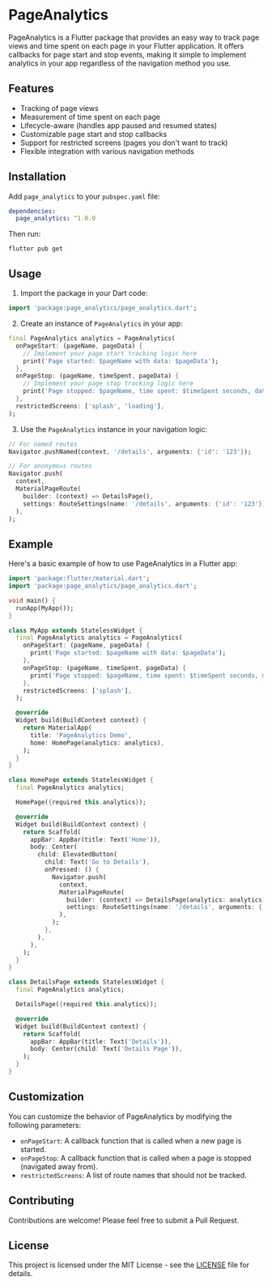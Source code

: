 # PageAnalytics

PageAnalytics is a Flutter package that provides an easy way to track page views and time spent on each page in your Flutter application. It offers callbacks for page start and stop events, making it simple to implement analytics in your app regardless of the navigation method you use.

## Features

- Tracking of page views
- Measurement of time spent on each page
- Lifecycle-aware (handles app paused and resumed states)
- Customizable page start and stop callbacks
- Support for restricted screens (pages you don't want to track)
- Flexible integration with various navigation methods

## Installation

Add `page_analytics` to your `pubspec.yaml` file:

```yaml
dependencies:
  page_analytics: ^1.0.0
```

Then run:

```
flutter pub get
```

## Usage

1. Import the package in your Dart code:

```dart
import 'package:page_analytics/page_analytics.dart';
```

2. Create an instance of `PageAnalytics` in your app:

```dart
final PageAnalytics analytics = PageAnalytics(
  onPageStart: (pageName, pageData) {
    // Implement your page start tracking logic here
    print('Page started: $pageName with data: $pageData');
  },
  onPageStop: (pageName, timeSpent, pageData) {
    // Implement your page stop tracking logic here
    print('Page stopped: $pageName, time spent: $timeSpent seconds, data: $pageData');
  },
  restrictedScreens: ['splash', 'loading'],
);
```

3. Use the `PageAnalytics` instance in your navigation logic:

```dart
// For named routes
Navigator.pushNamed(context, '/details', arguments: {'id': '123'});

// For anonymous routes
Navigator.push(
  context,
  MaterialPageRoute(
    builder: (context) => DetailsPage(),
    settings: RouteSettings(name: '/details', arguments: {'id': '123'}),
  ),
);
```

## Example

Here's a basic example of how to use PageAnalytics in a Flutter app:

```dart
import 'package:flutter/material.dart';
import 'package:page_analytics/page_analytics.dart';

void main() {
  runApp(MyApp());
}

class MyApp extends StatelessWidget {
  final PageAnalytics analytics = PageAnalytics(
    onPageStart: (pageName, pageData) {
      print('Page started: $pageName with data: $pageData');
    },
    onPageStop: (pageName, timeSpent, pageData) {
      print('Page stopped: $pageName, time spent: $timeSpent seconds, data: $pageData');
    },
    restrictedScreens: ['splash'],
  );

  @override
  Widget build(BuildContext context) {
    return MaterialApp(
      title: 'PageAnalytics Demo',
      home: HomePage(analytics: analytics),
    );
  }
}

class HomePage extends StatelessWidget {
  final PageAnalytics analytics;

  HomePage({required this.analytics});

  @override
  Widget build(BuildContext context) {
    return Scaffold(
      appBar: AppBar(title: Text('Home')),
      body: Center(
        child: ElevatedButton(
          child: Text('Go to Details'),
          onPressed: () {
            Navigator.push(
              context,
              MaterialPageRoute(
                builder: (context) => DetailsPage(analytics: analytics),
                settings: RouteSettings(name: '/details', arguments: {'id': '123'}),
              ),
            );
          },
        ),
      ),
    );
  }
}

class DetailsPage extends StatelessWidget {
  final PageAnalytics analytics;

  DetailsPage({required this.analytics});

  @override
  Widget build(BuildContext context) {
    return Scaffold(
      appBar: AppBar(title: Text('Details')),
      body: Center(child: Text('Details Page')),
    );
  }
}
```

## Customization

You can customize the behavior of PageAnalytics by modifying the following parameters:

- `onPageStart`: A callback function that is called when a new page is started.
- `onPageStop`: A callback function that is called when a page is stopped (navigated away from).
- `restrictedScreens`: A list of route names that should not be tracked.

## Contributing

Contributions are welcome! Please feel free to submit a Pull Request.

## License

This project is licensed under the MIT License - see the [LICENSE](LICENSE) file for details.